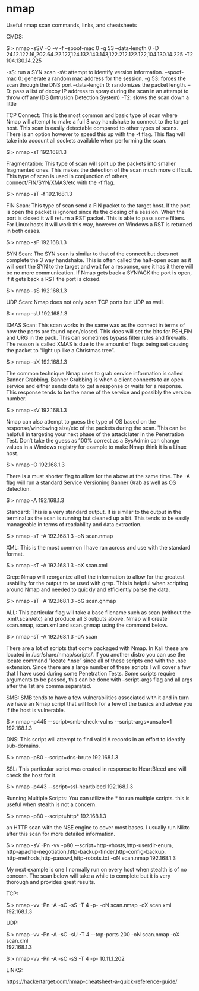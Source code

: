 # nmap
Useful nmap scan commands, links, and cheatsheets

CMDS:

$ > nmap -sSV -O -v -f –spoof-mac 0 -g 53 –data-length 0 -D 24.12.122.16,202.64.22.127,124.132.143.143,122.212.122.122,104.130.14.225 -T2 104.130.14.225

-sS: run a SYN scan
-sV: attempt to identify version information. 
–spoof-mac 0: generate a random mac address for the session. 
-g 53: forces the scan through the DNS port 
–data-length 0: randomizes the packet length.
–D: pass a list of decoy IP address to spray during the scan in an attempt to throw off any IDS (Intrusion Detection System)
-T2: slows the scan down a little

TCP Connect: This is the most common and basic type of scan where Nmap will attempt to make a full 3 way handshake to connect to the target host. This scan is easily detectable compared to other types of scans. There is an option however to speed this up with the -t flag. This flag will take into account all sockets available when performing the scan.

$ > nmap -sT 192.168.1.3

Fragmentation: This type of scan will split up the packets into smaller fragmented ones. This makes the detection of the scan much more difficult. This type of scan is used in conjunction of others, connect/FIN/SYN/XMAS/etc with the -f flag.

$ > nmap  -sT -f 192.168.1.3

FIN Scan: This type of scan send a FIN packet to the target host. If the port is open the packet is ignored since its the closing of a session. When the port is closed it will return a RST packet. This is able to pass some filters. For Linux hosts it will work this way, however on Windows a RST is returned in both cases.

$ > nmap -sF 192.168.1.3

SYN Scan: The SYN scan is similar to that of the connect but does not complete the 3 way handshake. This is often called the half-open scan as it will sent the SYN to the target and wait for a response, one it has it there will be no more communication. If Nmap gets back a SYN/ACK the port is open, if it gets back a RST the port is closed.

$ > nmap -sS 192.168.1.3

UDP Scan: Nmap does not only scan TCP ports but UDP as well.

$ > nmap -sU 192.168.1.3

XMAS Scan: This scan works in the same was as the connect in terms of how the ports are found open/closed. This does will set the bits for PSH,FIN and URG in the pack. This can sometimes bypass filter rules and firewalls. The reason is called XMAS is due to the amount of flags being set causing the packet to “light up like a Christmas tree”.

$ > nmap -sX 192.168.1.3

The common technique Nmap uses to grab service information is called Banner Grabbing. Banner Grabbing is when a client connects to an open service and either sends data to get a response or waits for a response. This response tends to be the name of the service and possibly the version number.

$ > nmap -sV 192.168.1.3

Nmap can also attempt to guess the type of OS based on the response/windowing size/etc of the packets during the scan. This can be helpfull in targeting your next phase of the attack later in the Penetration Test. Don’t take the guess as 100% correct as a SysAdmin can change values in a Windows registry for example to make Nmap think it is a Linux host.

$ > nmap -O 192.168.1.3

There is a must shorter flag to allow for the above at the same time. The -A flag will run a standard Service Versioning Banner Grab as well as OS detection.

$ > nmap -A 192.168.1.3

Standard: This is a very standard output. It is similar to the output in the terminal as the scan is running but cleaned up a bit. This tends to be easily manageable in terms of readability and data extraction.

$ > nmap -sT -A 192.168.1.3 -oN scan.nmap

XML: This is the most common I have ran across and use with the standard format.

$ > nmap -sT -A 192.168.1.3 -oX scan.xml

Grep: Nmap will reorganize all of the information to allow for the greatest usability for the output to be used with grep. This is helpful when scripting around Nmap and needed to quickly and efficiently parse the data.

$ > nmap -sT -A 192.168.1.3 -oG scan.gnmap

ALL: This particular flag will take a base filename such as scan (without the .xml/.scan/etc) and produce all 3 outputs above. Nmap will create scan.nmap, scan.xml and scan.gnmap using the command below.

$ > nmap -sT -A 192.168.1.3 -oA scan

There are a lot of scripts that come packaged with Nmap. In Kali  these are located in /usr/share/nmap/scripts/. If you another distro you can use the locate command “locate *.nse” since all of these scripts end with the .nse extension. Since there are a large number of these scripts I will cover a few that I have used during some Penetration Tests. Some scripts require arguments to be passed, this can be done with –script-args flag and all args after the 1st are comma separated.

SMB: SMB tends to have a few vulnerabilities associated with it and in turn we have an Nmap script that will look for a few of the basics and advise you if the host is vulnerable.

$ > nmap -p445 --script=smb-check-vulns --script-args=unsafe=1 192.168.1.3

DNS: This script will attempt to find valid A records in an effort to identify sub-domains.

$ > nmap -p80 --script=dns-brute 192.168.1.3

SSL: This particular script was created in response to HeartBleed and will check the host for it.

$ > nmap -p443 --script=ssl-heartbleed 192.168.1.3

Running Multiple Scripts: You can utilize the * to run multiple scripts. this is useful when stealth is not a concern.

$ > nmap -p80 --script=http* 192.168.1.3

an HTTP scan with the NSE engine to cover most bases. I usually run Nikto after this scan for more detailed information.

$ > nmap -sV -Pn -vv -p80 --script=http-vhosts,http-userdir-enum,\
http-apache-negotiation,http-backup-finder,http-config-backup,\
http-methods,http-passwd,http-robots.txt -oN scan.nmap 192.168.1.3

My next example is one I normally run on every host when stealth is of no concern. The scan below will take a while to complete but it is very thorough and provides great results.

TCP:

$ > nmap -vv -Pn -A -sC -sS -T 4 -p- -oN scan.nmap -oX scan.xml 192.168.1.3

UDP:

$ > nmap -vv -Pn -A -sC -sU -T 4 --top-ports 200 -oN scan.nmap -oX scan.xml \
192.168.1.3

$ > nmap -vv -Pn -A -sC -sS -T 4 -p- 10.11.1.202

LINKS:

https://hackertarget.com/nmap-cheatsheet-a-quick-reference-guide/
